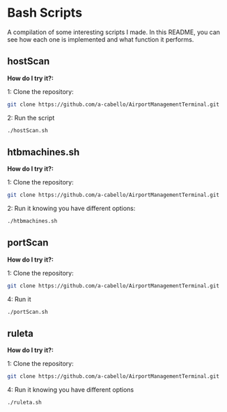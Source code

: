 <h1><strong>Bash Scripts</h1></strong>

A compilation of some interesting scripts I made.
In this README, you can see how each one is implemented and what function it performs.

<h2><b>hostScan</h2></b>
<b>How do I try it?:</b>

1: Clone the repository:
```bash
git clone https://github.com/a-cabello/AirportManagementTerminal.git
```
2: Run the script
```bash
./hostScan.sh
```

<h2><b>htbmachines.sh</h2></b>
<b>How do I try it?:</b>

1: Clone the repository:
```bash
git clone https://github.com/a-cabello/AirportManagementTerminal.git
```
2: Run it knowing you have different options:

```bash
./htbmachines.sh
```

<h2><b>portScan</h2></b>
<b>How do I try it?:</b>

1: Clone the repository:
```bash
git clone https://github.com/a-cabello/AirportManagementTerminal.git
```
4: Run it
```bash
./portScan.sh
```

<h2><b>ruleta</h2></b>
<b>How do I try it?:</b>

1: Clone the repository:
```bash
git clone https://github.com/a-cabello/AirportManagementTerminal.git
```
4: Run it knowing you have different options
```bash
./ruleta.sh
```




